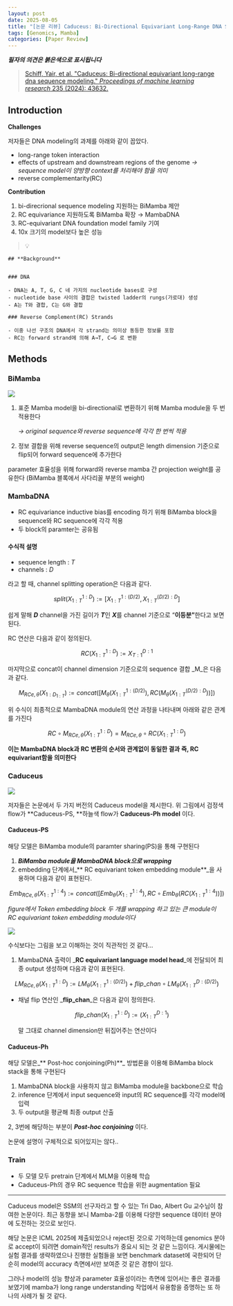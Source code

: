 ```yaml
---
layout: post
date: 2025-08-05
title: "[논문 리뷰] Caduceus: Bi-Directional Equivariant Long-Range DNA Sequence Modeling"
tags: [Genomics, Mamba]
categories: [Paper Review]
---
```


<span class="notion-red">_**필자의 의견은 붉은색으로 표시됩니다**_</span>


> [Schiff, Yair, et al. "Caduceus: Bi-directional equivariant long-range dna sequence modeling." ](https://pmc.ncbi.nlm.nih.gov/articles/PMC12189541/)[_Proceedings of machine learning research_](https://pmc.ncbi.nlm.nih.gov/articles/PMC12189541/)[ 235 (2024): 43632.](https://pmc.ncbi.nlm.nih.gov/articles/PMC12189541/)



## Introduction


**Challenges**


저자들은 DNA modeling의 과제를 아래와 같이 꼽았다.

- long-range token interaction
- effects of upstream and downstream regions of the genome 
_→ sequence model이 양방향 context를 처리해야 함을 의미_
- reverse complementarity(RC)

**Contribution**

1. bi-direcrional sequence modeling 지원하는 BiMamba 제안
1. RC equivariance 지원하도록 BiMamba 확장 → MambaDNA
1. RC-equivariant DNA foundation model family 기여
1. 10x 크기의 model보다 높은 성능

> 💡 


	## **Background**


	### DNA

	- DNA는 A, T, G, C 네 가지의 nucleotide bases로 구성
	- nucleotide base 사이의 결합은 twisted ladder의 rungs(가로대) 생성
	- A는 T와 결합, C는 G와 결합

	### Reverse Complement(RC) Strands

	- 이중 나선 구조의 DNA에서 각 strand는 의미상 동등한 정보를 포함
	- RC는 forward strand에 의해 A→T, C→G 로 변환


## Methods



### BiMamba


![](https://prod-files-secure.s3.us-west-2.amazonaws.com/542b861c-36a8-4051-84e5-8804b6728dba/2c247d59-7815-4980-99f0-8f0d21f445a7/image.png?X-Amz-Algorithm=AWS4-HMAC-SHA256&X-Amz-Content-Sha256=UNSIGNED-PAYLOAD&X-Amz-Credential=ASIAZI2LB466TPF7M7DO%2F20250916%2Fus-west-2%2Fs3%2Faws4_request&X-Amz-Date=20250916T100116Z&X-Amz-Expires=3600&X-Amz-Security-Token=IQoJb3JpZ2luX2VjEBIaCXVzLXdlc3QtMiJIMEYCIQCbk3cFA2buL8dnYAcjrOteD4zwIPLVAGDW79mf4N6OfQIhAJDtDbKyYT09NmhQ%2B3nId3jJHYZPi2ur7uJUr10%2Fs7reKogECIv%2F%2F%2F%2F%2F%2F%2F%2F%2F%2FwEQABoMNjM3NDIzMTgzODA1IgzXBHKCi7%2BO68nntvgq3AP1y1iwSthUSIBq1eOcUoLSkI0R361mvlOLfwFVizIyCfgxhOR%2FSLy1%2BnVYW5YEQg2CrO%2FECLAWZuxDd3UOkMjCdNCvHD8Uf%2F4Kh6ftKn%2FHP9cdgbmSOhGkQ8GvBGoI6663oqzE6DCXi%2BYoceh%2FLeNrIikujUd2KvVBcAmILUMSFsgJbPYIv%2BIxx%2F8xChYnx%2Fy9EA8RJ5iYbcT42brbMGbXuKSLFy7y56au%2BaU8%2FAS6JV%2FgqQdPJRh203%2FvHpBOaQ%2FtBH3j3OxOv5KfHNPQt1JBZ4zSqXOCysJOpYLEu%2Bvmwks1%2FeRpIvl4wZs8r5RJGTNgGbwf9G2BIQse6cagqPcoXShmiXPLe4oR0VbePDU50y6dF%2BgVi0MuDwT%2Fh4BhkpFa6NtjI64vRQNgY5841pZyGjEWSGvcecQZWBeQV7%2BcImeN4K5OHQyOovl%2FQ2OHzc9f3ReCW%2F1JVqntLKeV1dyKqWHwdNyxtQ9hRqotqwp1sIi%2F3y2%2BP2o5t0NvfPbItt5%2BjvVyU12zWKyDMBeYbw0peMNSCQGuHfWQHE2CQTYYmOZ3GWZFaix7K0RhdJcvnzc7ko3DFAxhxaTESXO91dZJIGxTP7TYta6XYHGHifU4C1TteKi3n63CUIKbfjCD6aTGBjqkAYZ8mgyVfLQvMERqwOg8b4h%2FJcVfAflETlXItBNHnaDUJwr4QNMqG216T4KxSHhO74%2BXbOu5keDF5D7J%2FqUikiCQ4Lr0m1gzI8jIebIVGAB7dDQ%2B3UxEiDxItUVagxJCkrIuytD9If0upbn%2BGMcBC8NBZIAkEhcj%2F3MnY5fo9je4OMvCIpkmwD6d9B2CfsFYy4Zpso0CizOidTOzQdTo4RI6FOYY&X-Amz-Signature=27be551dc24a70a9a25e530013be3804ddccbf0cb3adc8f98187f5d3ec652b74&X-Amz-SignedHeaders=host&x-amz-checksum-mode=ENABLED&x-id=GetObject)

1. 표준 Mamba model을 bi-directional로 변환하기 위해 Mamba module을 두 번 적용한다

	_→ original sequence와 reverse sequence에 각각 한 번씩 적용_

1. 정보 결합을 위해 reverse sequence의 output은 length dimension 기준으로 flip되어 forward sequence에 추가한다

parameter 효율성을 위해 forward와 reverse mamba 간 projection weight를 공유한다 (BiMamba 블록에서 사다리꼴 부분의 weight)



### MambaDNA

- RC equivariance inductive bias를 encoding 하기 위해 BiMamba block을 sequence와 RC sequence에 각각 적용
- 두 block의 paramter는 공유됨


#### 수식적 설명

- sequence length : _T_
- channels : _D_

라고 할 때,  channel splitting operation은 다음과 같다.


$$
split(X^{1:D}_{1:T}):=[X^{1:(D/2)}_{1:T},X^{(D/2):D}_{1:T}]
$$


<span class="notion-red">쉽게 말해 </span><span class="notion-red">_**D**_</span><span class="notion-red"> channel을 가진 길이가 </span><span class="notion-red">_**T**_</span><span class="notion-red">인 </span><span class="notion-red">_**X**_</span><span class="notion-red">를 channel 기준으로 “</span><span class="notion-red">**이등분”**</span><span class="notion-red">한다고 보면 된다.</span>


RC 연산은 다음과 같이 정의된다.


$$
RC(X^{1:D}_{1:T}):=X^{D:1}_{T:1}
$$


마지막으로 concat이 channel dimension 기준으로의 sequence 결합 _M_은 다음과 같다.


$$
M_{RCe,\theta}(X_{1:D_{1:T}}):=concat([M_{\theta}(X^{1:(D/2)}_{1:T}),RC(M_{\theta}(X^{(D/2):D}_{1:T}))])
$$


위 수식이 최종적으로 MambaDNA module의 연산 과정을 나타내며 아래와 같은 관계를 가진다


$$
RC\circ M_{RCe,\theta}(X^{1:D}_{1:T}) = M_{RCe,\theta} \circ RC(X^{1:D}_{1:T})
$$


**이는 MambaDNA block과 RC 변환의 순서와 관계없이 동일한 결과 즉, RC equivariant함을 의미한다**



### Caduceus


![](https://prod-files-secure.s3.us-west-2.amazonaws.com/542b861c-36a8-4051-84e5-8804b6728dba/f94a60d7-8145-473b-aef9-7c68d3ec604a/image.png?X-Amz-Algorithm=AWS4-HMAC-SHA256&X-Amz-Content-Sha256=UNSIGNED-PAYLOAD&X-Amz-Credential=ASIAZI2LB466TPF7M7DO%2F20250916%2Fus-west-2%2Fs3%2Faws4_request&X-Amz-Date=20250916T100117Z&X-Amz-Expires=3600&X-Amz-Security-Token=IQoJb3JpZ2luX2VjEBIaCXVzLXdlc3QtMiJIMEYCIQCbk3cFA2buL8dnYAcjrOteD4zwIPLVAGDW79mf4N6OfQIhAJDtDbKyYT09NmhQ%2B3nId3jJHYZPi2ur7uJUr10%2Fs7reKogECIv%2F%2F%2F%2F%2F%2F%2F%2F%2F%2FwEQABoMNjM3NDIzMTgzODA1IgzXBHKCi7%2BO68nntvgq3AP1y1iwSthUSIBq1eOcUoLSkI0R361mvlOLfwFVizIyCfgxhOR%2FSLy1%2BnVYW5YEQg2CrO%2FECLAWZuxDd3UOkMjCdNCvHD8Uf%2F4Kh6ftKn%2FHP9cdgbmSOhGkQ8GvBGoI6663oqzE6DCXi%2BYoceh%2FLeNrIikujUd2KvVBcAmILUMSFsgJbPYIv%2BIxx%2F8xChYnx%2Fy9EA8RJ5iYbcT42brbMGbXuKSLFy7y56au%2BaU8%2FAS6JV%2FgqQdPJRh203%2FvHpBOaQ%2FtBH3j3OxOv5KfHNPQt1JBZ4zSqXOCysJOpYLEu%2Bvmwks1%2FeRpIvl4wZs8r5RJGTNgGbwf9G2BIQse6cagqPcoXShmiXPLe4oR0VbePDU50y6dF%2BgVi0MuDwT%2Fh4BhkpFa6NtjI64vRQNgY5841pZyGjEWSGvcecQZWBeQV7%2BcImeN4K5OHQyOovl%2FQ2OHzc9f3ReCW%2F1JVqntLKeV1dyKqWHwdNyxtQ9hRqotqwp1sIi%2F3y2%2BP2o5t0NvfPbItt5%2BjvVyU12zWKyDMBeYbw0peMNSCQGuHfWQHE2CQTYYmOZ3GWZFaix7K0RhdJcvnzc7ko3DFAxhxaTESXO91dZJIGxTP7TYta6XYHGHifU4C1TteKi3n63CUIKbfjCD6aTGBjqkAYZ8mgyVfLQvMERqwOg8b4h%2FJcVfAflETlXItBNHnaDUJwr4QNMqG216T4KxSHhO74%2BXbOu5keDF5D7J%2FqUikiCQ4Lr0m1gzI8jIebIVGAB7dDQ%2B3UxEiDxItUVagxJCkrIuytD9If0upbn%2BGMcBC8NBZIAkEhcj%2F3MnY5fo9je4OMvCIpkmwD6d9B2CfsFYy4Zpso0CizOidTOzQdTo4RI6FOYY&X-Amz-Signature=dc7618b7bac45ceb686c850e6e26eeeb0876b490e30605ef121437facc29493b&X-Amz-SignedHeaders=host&x-amz-checksum-mode=ENABLED&x-id=GetObject)


저자들은 논문에서 두 가지 버전의 Caduceus model을 제시한다. 위 그림에서 검정색 flow가 **Caduceus-PS, **하늘색 flow가 **Caduceus-Ph model** 이다.



#### Caduceus-PS


해당 모델은 BiMamba module의 paramter sharing(PS)을 통해 구현된다

1. _**BiMamba module을 MambaDNA block으로 wrapping**_
1. embedding 단계에서_** RC equivariant token embedding module**_을 사용하며 다음과 같이 표현된다.

$$
Emb_{RCe,\theta}(X^{1:4}_{1:T}):=concat([Emb_{\theta}(X^{1:4}_{1:T}),RC \circ Emb_{\theta}(RC(X^{1:4}_{1:T}))])
$$


_figure에서 Token embedding block 두 개를 wrapping 하고 있는 큰 module이 RC equivariant token embedding module이다_


![](https://prod-files-secure.s3.us-west-2.amazonaws.com/542b861c-36a8-4051-84e5-8804b6728dba/b175e4da-71eb-4e91-8c23-a06dabe673c9/image.png?X-Amz-Algorithm=AWS4-HMAC-SHA256&X-Amz-Content-Sha256=UNSIGNED-PAYLOAD&X-Amz-Credential=ASIAZI2LB466TPF7M7DO%2F20250916%2Fus-west-2%2Fs3%2Faws4_request&X-Amz-Date=20250916T100117Z&X-Amz-Expires=3600&X-Amz-Security-Token=IQoJb3JpZ2luX2VjEBIaCXVzLXdlc3QtMiJIMEYCIQCbk3cFA2buL8dnYAcjrOteD4zwIPLVAGDW79mf4N6OfQIhAJDtDbKyYT09NmhQ%2B3nId3jJHYZPi2ur7uJUr10%2Fs7reKogECIv%2F%2F%2F%2F%2F%2F%2F%2F%2F%2FwEQABoMNjM3NDIzMTgzODA1IgzXBHKCi7%2BO68nntvgq3AP1y1iwSthUSIBq1eOcUoLSkI0R361mvlOLfwFVizIyCfgxhOR%2FSLy1%2BnVYW5YEQg2CrO%2FECLAWZuxDd3UOkMjCdNCvHD8Uf%2F4Kh6ftKn%2FHP9cdgbmSOhGkQ8GvBGoI6663oqzE6DCXi%2BYoceh%2FLeNrIikujUd2KvVBcAmILUMSFsgJbPYIv%2BIxx%2F8xChYnx%2Fy9EA8RJ5iYbcT42brbMGbXuKSLFy7y56au%2BaU8%2FAS6JV%2FgqQdPJRh203%2FvHpBOaQ%2FtBH3j3OxOv5KfHNPQt1JBZ4zSqXOCysJOpYLEu%2Bvmwks1%2FeRpIvl4wZs8r5RJGTNgGbwf9G2BIQse6cagqPcoXShmiXPLe4oR0VbePDU50y6dF%2BgVi0MuDwT%2Fh4BhkpFa6NtjI64vRQNgY5841pZyGjEWSGvcecQZWBeQV7%2BcImeN4K5OHQyOovl%2FQ2OHzc9f3ReCW%2F1JVqntLKeV1dyKqWHwdNyxtQ9hRqotqwp1sIi%2F3y2%2BP2o5t0NvfPbItt5%2BjvVyU12zWKyDMBeYbw0peMNSCQGuHfWQHE2CQTYYmOZ3GWZFaix7K0RhdJcvnzc7ko3DFAxhxaTESXO91dZJIGxTP7TYta6XYHGHifU4C1TteKi3n63CUIKbfjCD6aTGBjqkAYZ8mgyVfLQvMERqwOg8b4h%2FJcVfAflETlXItBNHnaDUJwr4QNMqG216T4KxSHhO74%2BXbOu5keDF5D7J%2FqUikiCQ4Lr0m1gzI8jIebIVGAB7dDQ%2B3UxEiDxItUVagxJCkrIuytD9If0upbn%2BGMcBC8NBZIAkEhcj%2F3MnY5fo9je4OMvCIpkmwD6d9B2CfsFYy4Zpso0CizOidTOzQdTo4RI6FOYY&X-Amz-Signature=33f71bf69550943b36046779583c25be9e6f3e8ddbb3575645a13f92db7cec84&X-Amz-SignedHeaders=host&x-amz-checksum-mode=ENABLED&x-id=GetObject)


<span class="notion-red">수식보다는 그림을 보고 이해하는 것이 직관적인 것 같다…</span>

1. MambaDNA 출력이 _**RC equivariant language model head**_에 전달되어 최종 output 생성하며 다음과 같이 표현된다.

$$
LM_{RCe,\theta}(X^{1:D}_{1:T}):= LM_{\theta}(X^{1:(D/2)}_{1:T})+flip\_chan\circ LM_{\theta}(X^{D:(D/2)}_{1:T})
$$

- 채널 flip 연산인 _**flip\_chan**_은 다음과 같이 정의한다.

	$$
	flip\_chan(X^{1:D}_{1:T}):=(X^{D:1}_{1:T})
	$$


	말 그대로 channel dimension만 뒤집어주는 연산이다



#### Caduceus-Ph


해당 모델은_** Post-hoc conjoining(Ph)**_ 방법론을 이용해 BiMamba block stack을 통해 구현된다

1. MambaDNA block을 사용하지 않고 BiMamba module을 backbone으로 학습
1. inference 단계에서 input sequence와 input의 RC sequence를 각각 model에 입력
1. 두 output을 평균해 최종 output 산출

2, 3번에 해당하는 부분이 _**Post-hoc conjoining**_ 이다.


<span class="notion-red">논문에 설명이 구체적으로 되어있지는 않다..</span>



### Train

- 두 모델 모두 pretrain 단계에서 MLM을 이용해 학습
- Caduceus-Ph의 경우 RC sequence 학습을 위한 augmentation 필요

---


<span class="notion-red">Caduceus model은 SSM의 선구자라고 할 수 있는 Tri Dao, Albert Gu 교수님이 참여한 논문이다. 최근 동향을 보니 Mamba-2를 이용해 다양한 sequence 데이터 분야에 도전하는 것으로 보인다.</span>


<span class="notion-red">해당 논문은 ICML 2025에 제출되었으나 reject된 것으로 기억하는데 genomics 분야로 accept이 되려면 domain적인 results가 중요시 되는 것 같은 느낌이다. 게시물에는 실험 결과를 생략하였으나 진행한 실험들을 보면 benchmark dataset에 국한되어 단순히 model의 accuracy 측면에서만 보여준 것 같은 경향이 있다.</span>


<span class="notion-red">그러나 model의 성능 향상과 parameter 효율성이라는 측면에 있어서는 좋은 결과를 보였기에 mamba가 long range understanding 작업에서 유용함을 증명하는 또 하나의 사례가 될 것 같다.</span>

